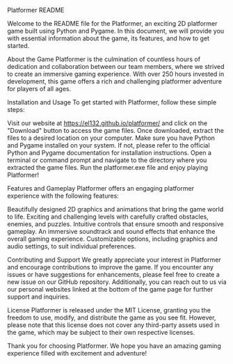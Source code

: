 Platformer README

Welcome to the README file for the Platformer, an exciting 2D platformer game built using Python and Pygame. In this document, we will provide you with essential information about the game, its features, and how to get started.

About the Game
Platformer is the culmination of countless hours of dedication and collaboration between our team members, where we strived to create an immersive gaming experience. With over 250 hours invested in development, this game offers a rich and challenging platformer adventure for players of all ages.

Installation and Usage
To get started with Platformer, follow these simple steps:

Visit our website at https://el132.github.io/platformer/ and click on the "Download" button to access the game files.
Once downloaded, extract the files to a desired location on your computer.
Make sure you have Python and Pygame installed on your system. If not, please refer to the official Python and Pygame documentation for installation instructions.
Open a terminal or command prompt and navigate to the directory where you extracted the game files.
Run the platformer.exe file and enjoy playing Platformer!

Features and Gameplay
Platformer offers an engaging platformer experience with the following features:

Beautifully designed 2D graphics and animations that bring the game world to life.
Exciting and challenging levels with carefully crafted obstacles, enemies, and puzzles.
Intuitive controls that ensure smooth and responsive gameplay.
An immersive soundtrack and sound effects that enhance the overall gaming experience.
Customizable options, including graphics and audio settings, to suit individual preferences.

Contributing and Support
We greatly appreciate your interest in Platformer and encourage contributions to improve the game. If you encounter any issues or have suggestions for enhancements, please feel free to create a new issue on our GitHub repository. Additionally, you can reach out to us via our personal websites linked at the bottom of the game page for further support and inquiries.

License
Platformer is released under the MIT License, granting you the freedom to use, modify, and distribute the game as you see fit. However, please note that this license does not cover any third-party assets used in the game, which may be subject to their own respective licenses.

Thank you for choosing Platformer. We hope you have an amazing gaming experience filled with excitement and adventure!
